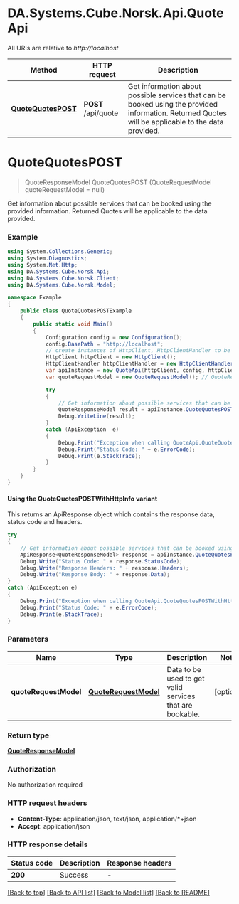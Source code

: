 # DA.Systems.Cube.Norsk.Api.QuoteApi

All URIs are relative to *http://localhost*

| Method | HTTP request | Description |
|--------|--------------|-------------|
| [**QuoteQuotesPOST**](QuoteApi.md#quotequotespost) | **POST** /api/quote | Get information about possible services that can be booked using the provided information.  Returned Quotes will be applicable to the data provided. |

<a id="quotequotespost"></a>
# **QuoteQuotesPOST**
> QuoteResponseModel QuoteQuotesPOST (QuoteRequestModel quoteRequestModel = null)

Get information about possible services that can be booked using the provided information.  Returned Quotes will be applicable to the data provided.

### Example
```csharp
using System.Collections.Generic;
using System.Diagnostics;
using System.Net.Http;
using DA.Systems.Cube.Norsk.Api;
using DA.Systems.Cube.Norsk.Client;
using DA.Systems.Cube.Norsk.Model;

namespace Example
{
    public class QuoteQuotesPOSTExample
    {
        public static void Main()
        {
            Configuration config = new Configuration();
            config.BasePath = "http://localhost";
            // create instances of HttpClient, HttpClientHandler to be reused later with different Api classes
            HttpClient httpClient = new HttpClient();
            HttpClientHandler httpClientHandler = new HttpClientHandler();
            var apiInstance = new QuoteApi(httpClient, config, httpClientHandler);
            var quoteRequestModel = new QuoteRequestModel(); // QuoteRequestModel | Data to be used to get valid services that are bookable. (optional) 

            try
            {
                // Get information about possible services that can be booked using the provided information.  Returned Quotes will be applicable to the data provided.
                QuoteResponseModel result = apiInstance.QuoteQuotesPOST(quoteRequestModel);
                Debug.WriteLine(result);
            }
            catch (ApiException  e)
            {
                Debug.Print("Exception when calling QuoteApi.QuoteQuotesPOST: " + e.Message);
                Debug.Print("Status Code: " + e.ErrorCode);
                Debug.Print(e.StackTrace);
            }
        }
    }
}
```

#### Using the QuoteQuotesPOSTWithHttpInfo variant
This returns an ApiResponse object which contains the response data, status code and headers.

```csharp
try
{
    // Get information about possible services that can be booked using the provided information.  Returned Quotes will be applicable to the data provided.
    ApiResponse<QuoteResponseModel> response = apiInstance.QuoteQuotesPOSTWithHttpInfo(quoteRequestModel);
    Debug.Write("Status Code: " + response.StatusCode);
    Debug.Write("Response Headers: " + response.Headers);
    Debug.Write("Response Body: " + response.Data);
}
catch (ApiException e)
{
    Debug.Print("Exception when calling QuoteApi.QuoteQuotesPOSTWithHttpInfo: " + e.Message);
    Debug.Print("Status Code: " + e.ErrorCode);
    Debug.Print(e.StackTrace);
}
```

### Parameters

| Name | Type | Description | Notes |
|------|------|-------------|-------|
| **quoteRequestModel** | [**QuoteRequestModel**](QuoteRequestModel.md) | Data to be used to get valid services that are bookable. | [optional]  |

### Return type

[**QuoteResponseModel**](QuoteResponseModel.md)

### Authorization

No authorization required

### HTTP request headers

 - **Content-Type**: application/json, text/json, application/*+json
 - **Accept**: application/json


### HTTP response details
| Status code | Description | Response headers |
|-------------|-------------|------------------|
| **200** | Success |  -  |

[[Back to top]](#) [[Back to API list]](../README.md#documentation-for-api-endpoints) [[Back to Model list]](../README.md#documentation-for-models) [[Back to README]](../README.md)

